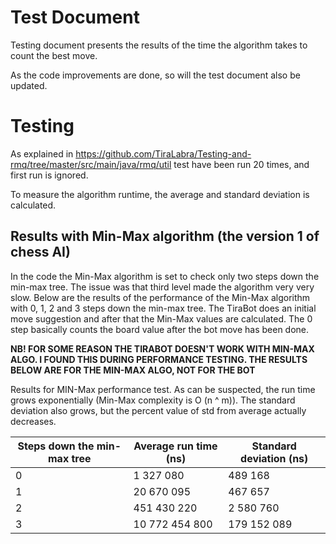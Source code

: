 # Test Document

Testing document presents the results of the time the algorithm takes to count the best move.

As the code improvements are done, so will the test document also be updated.

# Testing
As explained in <https://github.com/TiraLabra/Testing-and-rmq/tree/master/src/main/java/rmq/util> test have been run 20 times, and first run is ignored.

To measure the algorithm runtime, the average and standard deviation is calculated. 

## Results with Min-Max algorithm (the version 1 of chess AI)
In the code the Min-Max algorithm is set to check only two steps down the min-max tree. The issue was that third level made the algorithm very very slow. Below are the results of the performance of the Min-Max algorithm with 0, 1, 2 and 3 steps down the min-max tree. The TiraBot does an initial move suggestion and after that the Min-Max values are calculated. The 0 step basically counts the board value after the bot move has been done.

**NB! FOR SOME REASON THE TIRABOT DOESN'T WORK WITH MIN-MAX ALGO. I FOUND THIS DURING PERFORMANCE TESTING. THE RESULTS BELOW ARE FOR THE MIN-MAX ALGO, NOT FOR THE BOT**

Results for MIN-Max performance test. As can be suspected, the run time grows exponentially (Min-Max complexity is O (n ^ m)). The standard deviation also grows, but the percent value of std from average actually decreases.

| Steps down the min-max tree | Average run time (ns) | Standard deviation (ns) |
|-----------------------------|-----------------------|-------------------------|
| 0                           | 1 327 080             | 489 168                 |
| 1                           | 20 670 095            | 467 657                 |
| 2                           | 451 430 220           | 2 580 760               |
| 3                           | 10 772 454 800        | 179 152 089             |

